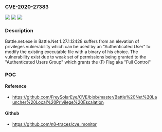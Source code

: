 ### [CVE-2020-27383](https://cve.mitre.org/cgi-bin/cvename.cgi?name=CVE-2020-27383)
![](https://img.shields.io/static/v1?label=Product&message=n%2Fa&color=blue)
![](https://img.shields.io/static/v1?label=Version&message=n%2Fa&color=blue)
![](https://img.shields.io/static/v1?label=Vulnerability&message=n%2Fa&color=brighgreen)

### Description

Battle.net.exe in Battle.Net 1.27.1.12428 suffers from an elevation of privileges vulnerability which can be used by an "Authenticated User" to modify the existing executable file with a binary of his choice. The vulnerability exist due to weak set of permissions being granted to the "Authenticated Users Group" which grants the (F) Flag aka "Full Control"

### POC

#### Reference
- https://github.com/FreySolarEye/CVE/blob/master/Battle%20Net%20Launcher%20Local%20Privilege%20Escalation

#### Github
- https://github.com/n0-traces/cve_monitor

